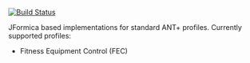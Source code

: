 [![Build Status](https://travis-ci.org/fluxoid-org/FormicaProfiles.svg?branch=master)](https://travis-ci.org/fluxoid-org/FormicaProfiles)

JFormica based implementations for standard ANT+ profiles. Currently supported profiles:

- Fitness Equipment Control (FEC)
